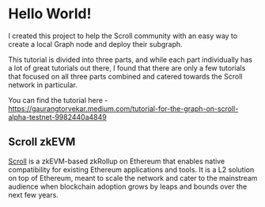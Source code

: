 # Hello World!

I created this project to help the Scroll community with an easy way to create a local Graph node and deploy their subgraph. 

This tutorial is divided into three parts, and while each part individually has a lot of great tutorials out there, I found that there are only a few tutorials that focused on all three parts combined and catered towards the Scroll network in particular.

You can find the tutorial here - https://gaurangtorvekar.medium.com/tutorial-for-the-graph-on-scroll-alpha-testnet-9982440a4849

## Scroll zkEVM

[Scroll](https://scroll.io/) is a zkEVM-based zkRollup on Ethereum that enables native compatibility for existing Ethereum applications and tools. It is a L2 solution on top of Ethereum, meant to scale the network and cater to the mainstream audience when blockchain adoption grows by leaps and bounds over the next few years.

